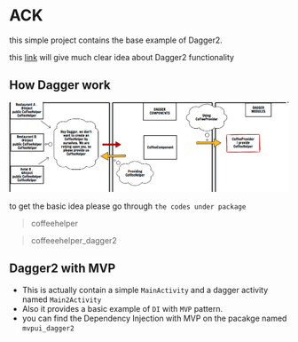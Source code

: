 # ACK
this simple project contains the base example of Dagger2.

this [link](https://medium.com/@laaptu9/part-2-simple-ways-to-stab-with-dagger-2-module-component-and-field-injection-e85cbef8678b) will give much clear idea about Dagger2 functionality

## How Dagger work

![image](https://github.com/anjandebnath/Dagger2Detail/blob/master/resources/1_U13tzZlwgfogXVcTeniiMg.png)

to get the basic idea please go through `the codes under package`

> coffeehelper

> coffeeehelper_dagger2

## Dagger2 with MVP
- This is actually contain a simple `MainActivity` and a dagger activity named `Main2Activity`
- Also it provides a basic example of `DI` with `MVP` pattern.
- you can find the Dependency Injection with MVP on the pacakge named `mvpui_dagger2`